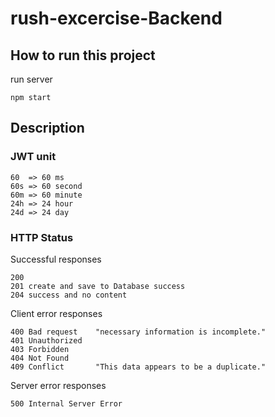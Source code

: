 # rush-excercise-Backend

## How to run this project
run server   
```
npm start
```

## Description
### JWT unit
```
60  => 60 ms
60s => 60 second
60m => 60 minute
24h => 24 hour
24d => 24 day
```

### HTTP Status
 Successful responses 
```
200 
201 create and save to Database success
204 success and no content
```

Client error responses
```
400 Bad request    "necessary information is incomplete."
401 Unauthorized
403 Forbidden 
404 Not Found
409 Conflict       "This data appears to be a duplicate."
```

Server error responses
```
500 Internal Server Error
```